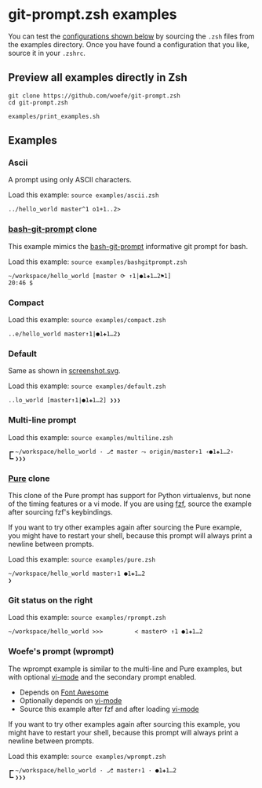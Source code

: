 # git-prompt.zsh examples
You can test the [configurations shown below](#examples) by sourcing the `.zsh` files from the examples directory.
Once you have found a configuration that you like, source it in your `.zshrc`.

## Preview all examples directly in Zsh

```
git clone https://github.com/woefe/git-prompt.zsh
cd git-prompt.zsh

examples/print_examples.sh
```

## Examples

<!-- truncate here before generating examples -->

### Ascii
A prompt using only ASCII characters.

Load this example: `source examples/ascii.zsh`

```
../hello_world master^1 o1+1..2>
```


### [bash-git-prompt](https://github.com/magicmonty/bash-git-prompt) clone

This example mimics the [bash-git-prompt](https://github.com/magicmonty/bash-git-prompt)
informative git prompt for bash.

Load this example: `source examples/bashgitprompt.zsh`

```
~/workspace/hello_world [master ⟳ ↑1|●1✚1…2⚑1]
20:46 $
```


### Compact


Load this example: `source examples/compact.zsh`

```
..e/hello_world master↑1|●1✚1…2❯
```


### Default
Same as shown in [screenshot.svg](../screenshot.svg).

Load this example: `source examples/default.zsh`

```
..lo_world [master↑1|●1✚1…2] ❯❯❯
```


### Multi-line prompt


Load this example: `source examples/multiline.zsh`

```
┏╸~/workspace/hello_world · ⎇ master ⤳ origin/master↑1 ‹●1✚1…2›
┗╸❯❯❯
```


### [Pure](https://github.com/sindresorhus/pure) clone

This clone of the Pure prompt has support for Python virtualenvs, but none of the timing
features or a vi mode. If you are using [fzf](https://github.com/junegunn/fzf), source the
example after sourcing fzf's keybindings.

If you want to try other examples again after sourcing the Pure example, you might have to
restart your shell, because this prompt will always print a newline between prompts.

Load this example: `source examples/pure.zsh`

```
~/workspace/hello_world master↑1 ●1✚1…2
❯
```


### Git status on the right


Load this example: `source examples/rprompt.zsh`

```
~/workspace/hello_world ≻≻≻         ≺ master⟳ ↑1 ●1✚1…2
```


### Woefe's prompt (wprompt)

The wprompt example is similar to the multi-line and Pure examples, but with optional
[vi-mode](https://github.com/woefe/vi-mode.zsh) and the secondary prompt enabled.

- Depends on [Font Awesome](https://fontawesome.com/)
- Optionally depends on [vi-mode](https://github.com/woefe/vi-mode.zsh)
- Source this example after fzf and after loading
[vi-mode](https://github.com/woefe/vi-mode.zsh)

If you want to try other examples again after sourcing this example, you might have to restart
your shell, because this prompt will always print a newline between prompts.

Load this example: `source examples/wprompt.zsh`

```
┏╸~/workspace/hello_world · ⎇ master↑1 · ●1✚1…2
┗╸❯❯❯
```
